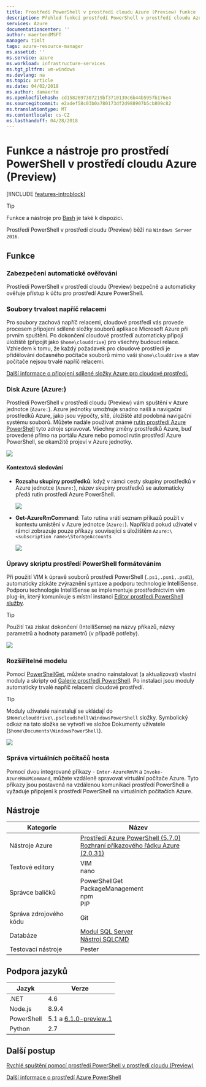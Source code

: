 ```yaml
---
title: Prostředí PowerShell v prostředí cloudu Azure (Preview) funkce | Microsoft Docs
description: Přehled funkcí prostředí PowerShell v prostředí cloudu Azure
services: Azure
documentationcenter: ''
author: maertendMSFT
manager: timlt
tags: azure-resource-manager
ms.assetid: ''
ms.service: azure
ms.workload: infrastructure-services
ms.tgt_pltfrm: vm-windows
ms.devlang: na
ms.topic: article
ms.date: 04/02/2018
ms.author: damaerte
ms.openlocfilehash: cd1582697307219bf3710139c6b44b5957b176e4
ms.sourcegitcommit: e2adef58c03b0a780173df2d988907b5cb809c82
ms.translationtype: MT
ms.contentlocale: cs-CZ
ms.lasthandoff: 04/28/2018
---
```

# <a name="features--tools-for-powershell-in-azure-cloud-shell-preview"></a>Funkce a nástroje pro prostředí PowerShell v prostředí cloudu Azure (Preview)

[!INCLUDE [features-introblock](../../includes/cloud-shell-features-introblock.md)]

> [!TIP]
> Funkce a nástroje pro [Bash](features.md) je také k dispozici.

Prostředí PowerShell v prostředí cloudu (Preview) běží na `Windows Server 2016`.

## <a name="features"></a>Funkce

### <a name="secure-automatic-authentication"></a>Zabezpečení automatické ověřování

Prostředí PowerShell v prostředí cloudu (Preview) bezpečně a automaticky ověřuje přístup k účtu pro prostředí Azure PowerShell.

### <a name="files-persistence-across-sessions"></a>Soubory trvalost napříč relacemi

Pro soubory zachová napříč relacemi, cloudové prostředí vás provede procesem připojení sdílené složky souborů aplikace Microsoft Azure při prvním spuštění.
Po dokončení cloudové prostředí automaticky připojí úložiště (připojit jako `$home\clouddrive`) pro všechny budoucí relace.
Vzhledem k tomu, že každý požadavek pro cloudové prostředí je přidělování dočasného počítače souborů mimo vaši `$home\clouddrive` a stav počítače nejsou trvalé napříč relacemi.

[Další informace o připojení sdílené složky Azure pro cloudové prostředí.](persisting-shell-storage-powershell.md)

### <a name="azure-drive-azure"></a>Disk Azure (Azure:)

Prostředí PowerShell v prostředí cloudu (Preview) vám spuštění v Azure jednotce (`Azure:`).
Azure jednotky umožňuje snadno našli a navigační prostředků Azure, jako jsou výpočty, sítě, úložiště atd podobná navigační systému souborů.
Můžete nadále používat známé [rutin prostředí Azure PowerShell](https://docs.microsoft.com/powershell/azure) tyto zdroje spravovat.
Všechny změny prostředků Azure, buď provedené přímo na portálu Azure nebo pomocí rutin prostředí Azure PowerShell, se okamžitě projeví v Azure jednotky.

![](media/features-powershell/azure-drive.png)

#### <a name="contextual-awareness"></a>Kontextová sledování
- **Rozsahu skupiny prostředků**: když v rámci cesty skupiny prostředků v Azure jednotce (`Azure:`), název skupiny prostředků se automaticky předá rutin prostředí Azure PowerShell.

    ![](media/features-powershell/resource-group-autocomplete.png)

- **Get-AzureRmCommand**: Tato rutina vrátí seznam příkazů použít v kontextu umístění v Azure jednotce (`Azure:`). Například pokud uživatel v rámci zobrazuje pouze příkazy související s úložištěm `Azure:\<subscription name>\StorageAccounts`

    ![](media/features-powershell/get-azurermcommand.png)

### <a name="rich-powershell-script-editing"></a>Úpravy skriptu prostředí PowerShell formátováním

Při použití VIM k úpravě souborů prostředí PowerShell (`.ps1,.psm1,.psd1`), automaticky získáte zvýraznění syntaxe a podporu technologie IntelliSense.
Podporu technologie IntelliSense se implementuje prostřednictvím vim plug-in, který komunikuje s místní instanci [Editor prostředí PowerShell služby](https://github.com/PowerShell/PowerShellEditorServices).

> [!TIP]
> Použití `TAB` získat dokončení (IntelliSense) na názvy příkazů, názvy parametrů a hodnoty parametrů (v případě potřeby).

![](media/features-powershell/powershell-editing-vim.png)

### <a name="extensible-model"></a>Rozšiřitelné modelu

Pomocí [PowerShellGet](https://docs.microsoft.com/powershell/module/powershellget), můžete snadno nainstalovat (a aktualizovat) vlastní moduly a skripty od [Galerie prostředí PowerShell](https://www.powershellgallery.com).
Po instalaci jsou moduly automaticky trvalé napříč relacemi cloudové prostředí.

> [!TIP]
> Moduly uživatelé nainstalují se ukládají do `$Home\clouddrive\.pscloudshell\WindowsPowerShell` složky. Symbolický odkaz na tato složka se vytvoří ve složce Dokumenty uživatele (`$home\Documents\WindowsPowerShell`).

![](media/features-powershell/powershellget-module.png)

### <a name="management-of-guest-vms"></a>Správa virtuálních počítačů hosta

Pomocí dvou integrované příkazy - `Enter-AzureRmVM` a `Invoke-AzureRmVMCommand`, můžete vzdáleně spravovat virtuální počítače Azure.
Tyto příkazy jsou postavená na vzdálenou komunikaci prostředí PowerShell a vyžaduje připojení k prostředí PowerShell na virtuálních počítačích Azure.

## <a name="tools"></a>Nástroje

|**Kategorie**    |**Název**                                 |
|----------------|-----------------------------------------|
|Nástroje Azure     |[Prostředí Azure PowerShell (5.7.0)](https://docs.microsoft.com/powershell/azure/overview)<br> [Rozhraní příkazového řádku Azure (2.0.31)](https://docs.microsoft.com/cli/azure)|
|Textové editory    |VIM<br> nano                             |
|Správce balíčků |PowerShellGet<br> PackageManagement<br> npm<br> PIP |
|Správa zdrojového kódu  |Git                                      |
|Databáze       |[Modul SQL Server](https://www.powershellgallery.com/packages/SqlServer)<br> [Nástroj SQLCMD](https://docs.microsoft.com/sql/tools/sqlcmd-utility)      |
|Testovací nástroje      |Pester                                   |

## <a name="language-support"></a>Podpora jazyků

|**Jazyk**|**Verze**|
|------------|-----------|
|.NET        |4.6        |
|Node.js     |8.9.4       |
|PowerShell  |5.1 a [6.1.0-preview.1](https://github.com/PowerShell/powershell/releases)       |
|Python      |2.7        |

## <a name="next-steps"></a>Další postup

[Rychlé spuštění pomocí prostředí PowerShell v prostředí cloudu (Preview)](quickstart-powershell.md)

[Další informace o prostředí Azure PowerShell](https://docs.microsoft.com/powershell/azure/)
